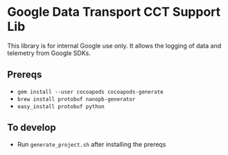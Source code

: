 # Google Data Transport CCT Support Lib

This library is for internal Google use only. It allows the logging of data and
telemetry from Google SDKs.

## Prereqs

- `gem install --user cocoapods cocoapods-generate`
- `brew install protobuf nanopb-generator`
- `easy_install protobuf python`

## To develop

- Run `generate_project.sh` after installing the prereqs
